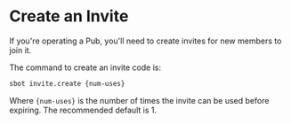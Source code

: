 # Create an Invite

If you're operating a Pub, you'll need to create invites for new members to join it.

The command to create an invite code is:

```bash
sbot invite.create {num-uses}
```

Where `{num-uses}` is the number of times the invite can be used before expiring.
The recommended default is 1.